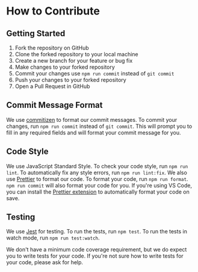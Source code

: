 # How to Contribute

## Getting Started

1. Fork the repository on GitHub
2. Clone the forked repository to your local machine
3. Create a new branch for your feature or bug fix
4. Make changes to your forked repository
5. Commit your changes use `npm run commit` instead of `git commit`
6. Push your changes to your forked repository
7. Open a Pull Request in GitHub

## Commit Message Format

We use [commitizen](https://github.com/commitizen/cz-cli) to format our commit messages. To commit your changes, run `npm run commit` instead of `git commit`. This will prompt you to fill in any required fields and will format your commit message for you.

## Code Style

We use JavaScript Standard Style. To check your code style, run `npm run lint`. To automatically fix any style errors, run `npm run lint:fix`. We also use [Prettier](https://prettier.io/) to format our code. To format your code, run `npm run format`. `npm run commit` will also format your code for you. If you're using VS Code, you can install the [Prettier extension](https://marketplace.visualstudio.com/items?itemName=esbenp.prettier-vscode) to automatically format your code on save.

## Testing

We use [Jest](https://jestjs.io/) for testing. To run the tests, run `npm test`. To run the tests in watch mode, run `npm run test:watch`.

We don't have a minimum code coverage requirement, but we do expect you to write tests for your code. If you're not sure how to write tests for your code, please ask for help.
